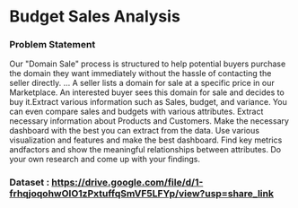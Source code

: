# Budget Sales Analysis
 ### Problem Statement
Our "Domain Sale" process is structured to help potential buyers purchase the domain they want immediately without the hassle of contacting the seller directly. ... A seller lists a domain for sale at a specific price in our Marketplace. An interested buyer sees this domain for sale and
decides to buy it.Extract various information such as Sales, budget, and variance. You can even compare sales and budgets with various attributes. Extract necessary information about Products and Customers. Make the necessary dashboard with the best you can extract from the data.
Use various visualization and features and make the best dashboard. 
Find key metrics andfactors and show the meaningful relationships between attributes. Do your own research and come up with your findings.

### Dataset : https://drive.google.com/file/d/1-frhqjoqohwOIO1zPxtuffqSmVF5LFYp/view?usp=share_link
